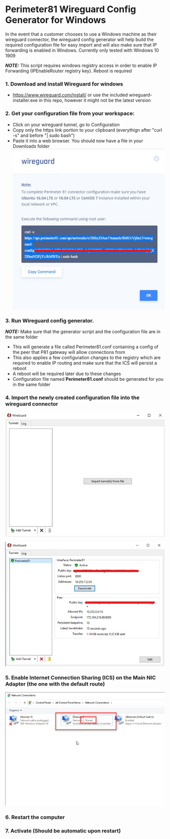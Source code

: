 # Perimeter81 Wireguard Config Generator for Windows 

In the event that a customer chooses to use a Windows machine as their wireguard connector, the wireguard config generator will help build the required configuration file for easy import and will also make sure that IP forwarding is enabled in Windows. Currently only tested with Windows 10 1909

**_NOTE:_** This script requires windows registry access in order to enable IP Forwarding (IPEnableRouter registry key). Reboot is required

### 1. Download and install Wireguard for windows
* https://www.wireguard.com/install/ or use the included wireguard-installer.exe in this repo, however it might not be the latest version
  
### 2. Get your configuration file from your workspace:
* Click on your wireguard tunnel, go to Configuration
* Copy only the https link portion to your clipboard (everythign after "curl -s" and before "| sudo bash")
* Paste it into a web browser. You should now have a file in your Downloads folder
 ![Screenshot](Screenshots/wireguard_config.jpg)
  
 ### 3. Run Wireguard config generator. 
**_NOTE:_** Make sure that the generator script and the configuration file are in the same folder
 * This will generate a file called Perimeter81.conf containing a config of the peer that P81 gateway will allow connections from
 * This also applies a few configuration changes to the registry which are required to enable IP routing and make sure that the ICS will persist a reboot
 * A reboot will be required later due to these changes
 * Configuration file named **Perimeter81.conf** should be generated for you in the same folder
  
 ### 4. Import the newly created configuration file into the wireguard connector 
 ![Screenshot](Screenshots/wireguard_windows.jpg)
 
 ![Screenshot](Screenshots/wireguard_activated.jpg)
 
 ### 5. Enable Internet Connection Sharing (ICS) on the Main NIC Adapter (the one with the default route)
 ![Screenshot](Screenshots/conn_sharing.jpg)

 ### 6. Restart the computer
 
 ### 7. Activate (Should be automatic upon restart)


